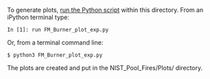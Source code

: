 To generate plots, [run the Python script](https://github.com/MaCFP/macfp-db/wiki/Plotting-Scripts) within this directory.  From an iPython terminal type:
```
In [1]: run FM_Burner_plot_exp.py
```
Or, from a terminal command line:
```
$ python3 FM_Burner_plot_exp.py
```

The plots are created and put in the NIST_Pool_Fires/Plots/ directory.
